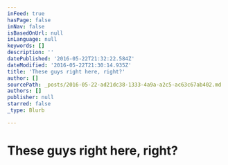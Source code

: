 ```yaml
---
inFeed: true
hasPage: false
inNav: false
isBasedOnUrl: null
inLanguage: null
keywords: []
description: ''
datePublished: '2016-05-22T21:32:22.584Z'
dateModified: '2016-05-22T21:30:14.935Z'
title: 'These guys right here, right?'
author: []
sourcePath: _posts/2016-05-22-ad21dc38-1333-4a9a-a2c5-ac63c67ab402.md
authors: []
publisher: null
starred: false
_type: Blurb

---
```

# These guys right here, right?